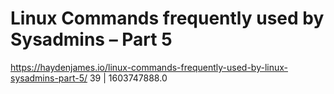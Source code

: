 # Linux Commands frequently used by Sysadmins – Part 5
https://haydenjames.io/linux-commands-frequently-used-by-linux-sysadmins-part-5/
39 | 1603747888.0


